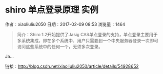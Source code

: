 # shiro 单点登录原理 实例
作者：xiaoliuliu2050
日期：2017-02-09 08:53
浏览量：1464
> 简介：Shiro 1.2开始提供了Jasig CAS单点登录的支持，单点登录主要用于多系统集成，即在多个系统中，用户只需要到一个中央服务器登录一次即可访问这些系统中的任何一个，无须多次登录。


Ja...

 链接：http://blog.csdn.net/xiaoliuliu2050/article/details/54928652
